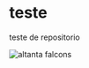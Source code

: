 # teste
teste de repositorio

![altanta falcons](https://user-images.githubusercontent.com/18408132/47270106-2aa55600-d53d-11e8-9282-5e43fb066dc1.png)
